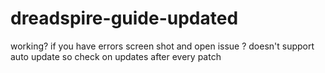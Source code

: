 # dreadspire-guide-updated
working? if you have errors screen shot and open issue ?
doesn't support auto update so check on updates after every patch
